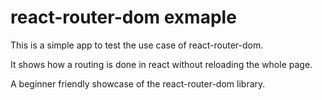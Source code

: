 # react-router-dom exmaple

This is a simple app to test the use case of react-router-dom.

It shows how a routing is done in react without reloading the whole page.

A beginner friendly showcase of the react-router-dom library.